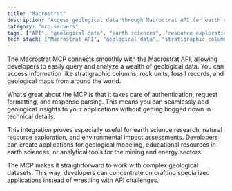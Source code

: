 ```yaml
---
title: "Macrostrat"
description: "Access geological data through Macrostrat API for earth sciences, resource exploration, and environmental analysis."
category: "mcp-servers"
tags: ["API", "geological data", "earth sciences", "resource exploration", "environmental analysis", "data integration", "authentication"]
tech_stack: ["Macrostrat API", "geological data", "stratigraphic columns", "rock unit information", "fossil records", "geological maps", "geospatial analysis"]
---
```


The Macrostrat MCP connects smoothly with the Macrostrat API, allowing developers to easily query and analyze a wealth of geological data. You can access information like stratigraphic columns, rock units, fossil records, and geological maps from around the world.

What’s great about the MCP is that it takes care of authentication, request formatting, and response parsing. This means you can seamlessly add geological insights to your applications without getting bogged down in technical details.

This integration proves especially useful for earth science research, natural resource exploration, and environmental impact assessments. Developers can create applications for geological modeling, educational resources in earth sciences, or analytical tools for the mining and energy sectors.

The MCP makes it straightforward to work with complex geological datasets. This way, developers can concentrate on crafting specialized applications instead of wrestling with API challenges.